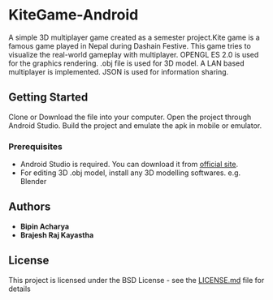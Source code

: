 # KiteGame-Android

A simple 3D multiplayer game created as a semester project.Kite game is a famous game played in Nepal during Dashain Festive. This game tries to visualize the real-world gameplay with multiplayer.
OPENGL ES 2.0 is used for the graphics rendering. .obj file is used for 3D model. A LAN based multiplayer is implemented. JSON is used for information sharing.

## Getting Started

Clone or Download the file into your computer. Open the project through Android Studio. Build the project and emulate the apk in mobile or emulator.

### Prerequisites

* Android Studio is required. You can download it from [official site](https://developer.android.com/studio).
* For editing 3D .obj model, install any 3D modelling softwares. e.g. Blender

## Authors

* **Bipin Acharya**
* **Brajesh Raj Kayastha**

## License

This project is licensed under the BSD License - see the [LICENSE.md](LICENSE.md) file for details

